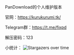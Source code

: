 PanDownload的个人维护版本

官网：<https://kurukurumi.tk/>

Telegram群：<https://t.me/fixpd>

解压密码：123

小统计：
![Stargazers over time](https://starchart.cc/PanDownloadServer/Server.svg)

